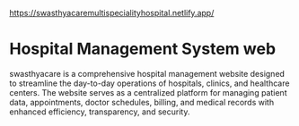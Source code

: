 

https://swasthyacaremultispecialityhospital.netlify.app/

# Hospital Management System web
swasthyacare is a comprehensive hospital management website designed to streamline the day-to-day operations of hospitals, clinics, and healthcare centers. The website serves as a centralized platform for managing patient data, appointments, doctor schedules, billing, and medical records with enhanced efficiency, transparency, and security.
